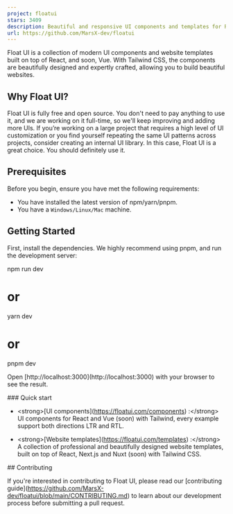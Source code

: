 ```yaml
---
project: floatui
stars: 3409
description: Beautiful and responsive UI components and templates for React and Vue (soon) with Tailwind CSS.
url: https://github.com/MarsX-dev/floatui
---
```


Float UI is a collection of modern UI components and website templates built on top of React, and soon, Vue. With Tailwind CSS, the components are beautifully designed and expertly crafted, allowing you to build beautiful websites.

Why Float UI?
-------------

Float UI is fully free and open source. You don't need to pay anything to use it, and we are working on it full-time, so we'll keep improving and adding more UIs. If you’re working on a large project that requires a high level of UI customization or you find yourself repeating the same UI patterns across projects, consider creating an internal UI library. In this case, Float UI is a great choice. You should definitely use it.

Prerequisites
-------------

Before you begin, ensure you have met the following requirements:

-   You have installed the latest version of npm/yarn/pnpm.
-   You have a `Windows/Linux/Mac` machine.

Getting Started
---------------

First, install the dependencies. We highly recommend using pnpm, and run the development server:

npm run dev
# or
yarn dev
# or
pnpm dev

Open \[http://localhost:3000\](http://localhost:3000) with your browser to see the result.

#\## Quick start

- <strong\>\[UI components\](https://floatui.com/components) :</strong\> UI components for React and Vue (soon) with Tailwind, every example support both directions LTR and RTL.

- <strong\>\[Website templates\](https://floatui.com/templates) :</strong\> A collection of professional and beautifully designed website templates, built on top of React, Next.js and Nuxt (soon) with Tailwind CSS.

#\# Contributing

If you're interested in contributing to Float UI, please read our \[contributing guide\](https://github.com/MarsX-dev/floatui/blob/main/CONTRIBUTING.md) to learn about our development process before submitting a pull request.
